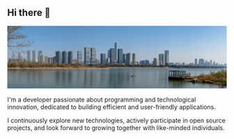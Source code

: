 ## Hi there 👋

![Banner](images/image-01.jpg)


I'm a developer passionate about programming and technological innovation, dedicated to building efficient and user-friendly applications.

I continuously explore new technologies, actively participate in open source projects, and look forward to growing together with like-minded individuals.
